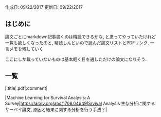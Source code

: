 作成日: 
09/22/2017
更新日: 
09/22/2017

## はじめに
論文ごとにmarkdown記事書くのは精読できるかな, と思ってやっていたけれど
一覧も欲しくなったのと, 精読しんどいので読んだ論文リストとPDFリンク, 一言メモを残していく

ここにしか載っていないものは基本軽く目を通しただけの論文になりそう. 

## 一覧
|:title|:pdf|:comment|

|Machine Learning for Survival Analysis: A Survey|https://arxiv.org/abs/1708.04649|Srvival Analysis 生存分析に関するサーベイ論文, 原因と結果に関する分析を行う手法？|


